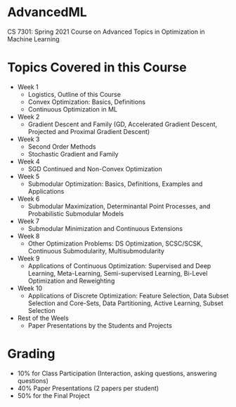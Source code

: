 # AdvancedML
CS 7301: Spring 2021 Course on Advanced Topics in Optimization in Machine Learning

# Topics Covered in this Course
- Week 1
    - Logistics, Outline of this Course
    - Convex Optimization: Basics, Definitions
    - Continuous Optimization in ML
- Week 2
    - Gradient Descent and Family (GD, Accelerated Gradient Descent, Projected and Proximal Gradient Descent)
- Week 3
    - Second Order Methods
    - Stochastic Gradient and Family
- Week 4
    - SGD Continued and Non-Convex Optimization
- Week 5
    - Submodular Optimization: Basics, Definitions, Examples and Applications
- Week 6
    - Submodular Maximization, Determinantal Point Processes, and Probabilistic Submodular Models
- Week 7 
    - Submodular Minimization and Continuous Extensions
- Week 8
    - Other Optimization Problems: DS Optimization, SCSC/SCSK, Continuous Submodularity, Multisubmodularity
- Week 9
    - Applications of Continuous Optimization: Supervised and Deep Learning, Meta-Learning, Semi-supervised Learning, Bi-Level Optimization and Reweighting
- Week 10
    - Applications of Discrete Optimization: Feature Selection, Data Subset Selection and Core-Sets, Data Partitioning, Active Learning, Subset Selection 
- Rest of the Weels
    - Paper Presentations by the Students and Projects
    
# Grading
- 10% for Class Participation (Interaction, asking questions, answering questions)
- 40% Paper Presentations (2 papers per student)
- 50% for the Final Project
